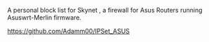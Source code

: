 A personal block list for Skynet , a firewall for Asus Routers running Asuswrt-Merlin firmware.


https://github.com/Adamm00/IPSet_ASUS


 
